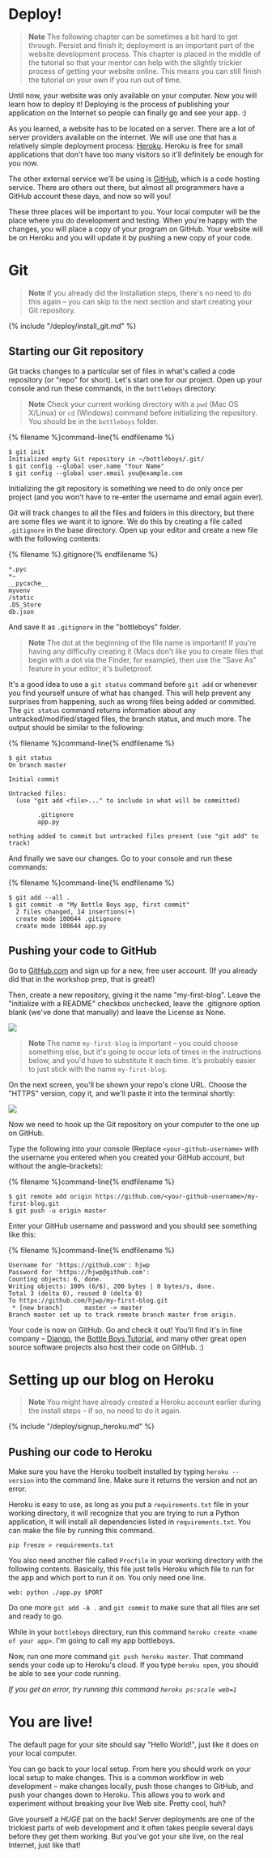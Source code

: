 # Deploy!

> **Note** The following chapter can be sometimes a bit hard to get through. Persist and finish it; deployment is an important part of the website development process. This chapter is placed in the middle of the tutorial so that your mentor can help with the slightly trickier process of getting your website online. This means you can still finish the tutorial on your own if you run out of time.

Until now, your website was only available on your computer.  Now you will learn how to deploy it! Deploying is the process of publishing your application on the Internet so people can finally go and see your app. :)

As you learned, a website has to be located on a server. There are a lot of server providers available on the internet. We will use one that has a relatively simple deployment process: [Heroku](https://heroku.com/). Heroku is free for small applications that don't have too many visitors so it'll definitely be enough for you now.

The other external service we'll be using is [GitHub](https://www.github.com), which is a code hosting service. There are others out there, but almost all programmers have a GitHub account these days, and now so will you!

These three places will be important to you.  Your local computer will be the place where you do development and testing.  When you're happy with the changes, you will place a copy of your program on GitHub.  Your website will be on Heroku and you will update it by pushing a new copy of your code.

# Git

> **Note** If you already did the Installation steps, there's no need to do this again – you can skip to the next section and start creating your Git repository.

{% include "/deploy/install_git.md" %}

## Starting our Git repository

Git tracks changes to a particular set of files in what's called a code repository (or "repo" for short). Let's start one for our project. Open up your console and run these commands, in the `bottleboys` directory:

> **Note** Check your current working directory with a `pwd` (Mac OS X/Linux) or `cd` (Windows) command before initializing the repository. You should be in the `bottleboys` folder.

{% filename %}command-line{% endfilename %}
```
$ git init
Initialized empty Git repository in ~/bottleboys/.git/
$ git config --global user.name "Your Name"
$ git config --global user.email you@example.com
```

Initializing the git repository is something we need to do only once per project (and you won't have to re-enter the username and email again ever).

Git will track changes to all the files and folders in this directory, but there are some files we want it to ignore. We do this by creating a file called `.gitignore` in the base directory. Open up your editor and create a new file with the following contents:

{% filename %}.gitignore{% endfilename %}
```
*.pyc
*~
__pycache__
myvenv
/static
.DS_Store
db.json
```

And save it as `.gitignore` in the "bottleboys" folder.

> **Note** The dot at the beginning of the file name is important!  If you're having any difficulty creating it (Macs don't like you to create files that begin with a dot via the Finder, for example), then use the "Save As" feature in your editor; it's bulletproof.

It's a good idea to use a `git status` command before `git add` or whenever you find yourself unsure of what has changed. This will help prevent any surprises from happening, such as wrong files being added or committed. The `git status` command returns information about any untracked/modified/staged files, the branch status, and much more. The output should be similar to the following:

{% filename %}command-line{% endfilename %}
```
$ git status
On branch master

Initial commit

Untracked files:
  (use "git add <file>..." to include in what will be committed)

        .gitignore
        app.py

nothing added to commit but untracked files present (use "git add" to track)
```

And finally we save our changes. Go to your console and run these commands:

{% filename %}command-line{% endfilename %}
```
$ git add --all .
$ git commit -m "My Bottle Boys app, first commit"
  2 files changed, 14 insertions(+)
  create mode 100644 .gitignore
  create mode 100644 app.py
 ```


## Pushing your code to GitHub

Go to [GitHub.com](https://www.github.com) and sign up for a new, free user account. (If you already did that in the workshop prep, that is great!)

Then, create a new repository, giving it the name "my-first-blog". Leave the "initialize with a README" checkbox unchecked, leave the .gitignore option blank (we've done that manually) and leave the License as None.

<img src="images/new_github_repo.png" />

> **Note** The name `my-first-blog` is important – you could choose something else, but it's going to occur lots of times in the instructions below, and you'd have to substitute it each time. It's probably easier to just stick with the name `my-first-blog`.

On the next screen, you'll be shown your repo's clone URL. Choose the "HTTPS" version, copy it, and we'll paste it into the terminal shortly:

<img src="images/github_get_repo_url_screenshot.png" />

Now we need to hook up the Git repository on your computer to the one up on GitHub.

Type the following into your console (Replace `<your-github-username>` with the username you entered when you created your GitHub account, but without the angle-brackets):

{% filename %}command-line{% endfilename %}
```
$ git remote add origin https://github.com/<your-github-username>/my-first-blog.git
$ git push -u origin master
```

Enter your GitHub username and password and you should see something like this:

{% filename %}command-line{% endfilename %}
```
Username for 'https://github.com': hjwp
Password for 'https://hjwp@github.com':
Counting objects: 6, done.
Writing objects: 100% (6/6), 200 bytes | 0 bytes/s, done.
Total 3 (delta 0), reused 0 (delta 0)
To https://github.com/hjwp/my-first-blog.git
 * [new branch]      master -> master
Branch master set up to track remote branch master from origin.
```

Your code is now on GitHub. Go and check it out!  You'll find it's in fine company – [Django](https://github.com/django/django), the [Bottle Boys Tutorial](https://github.com/wesbasinger/bottleboys), and many other great open source software projects also host their code on GitHub. :)


# Setting up our blog on Heroku

> **Note** You might have already created a Heroku account earlier during the install steps – if so, no need to do it again.

{% include "/deploy/signup_heroku.md" %}


## Pushing our code to Heroku

Make sure you have the Heroku toolbelt installed by typing `heroku --version` into the command line.  Make sure it returns the version and not an error.

Heroku is easy to use, as long as you put a `requirements.txt` file in your working directory, it will recognize that you are trying to run a Python application, it will install all dependencies listed in `requirements.txt`.  You can make the file by running this command.

```
pip freeze > requirements.txt
```

You also need another file called `Procfile` in your working directory with the following contents.  Basically, this file just tells Heroku which file to run for the app and which port to run it on.  You only need one line.

```
web: python ./app.py $PORT
```

Do one more `git add -A .` and `git commit` to make sure that all files are set and ready to go.

While in your `bottleboys` directory, run this command `heroku create <name of your app>`.  I'm going to call my app bottleboys.

Now, run one more command `git push heroku master`.  That command sends your code up to Heroku's cloud.  If you type `heroku open`, you should be able to see your code running.

*If you get an error, try running this command `heroku ps:scale web=1`*

# You are live!

The default page for your site should say "Hello World!", just like it does on your local computer.

You can go back to your local setup. From here you should work on your local setup to make changes. This is a common workflow in web development – make changes locally, push those changes to GitHub, and push your changes down to Heroku. This allows you to work and experiment without breaking your live Web site. Pretty cool, huh?


Give yourself a *HUGE* pat on the back! Server deployments are one of the trickiest parts of web development and it often takes people several days before they get them working. But you've got your site live, on the real Internet, just like that!
